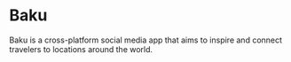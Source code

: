 # Baku
Baku is a cross-platform social media app that aims to inspire and connect travelers to locations around the world.
